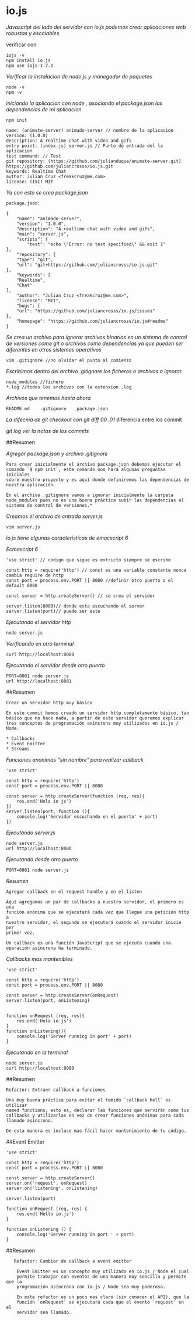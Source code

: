 # io.js

*Javascript del lado del servidor con io.js podemos crear aplicaciones web robustas y escalables.*

verificar con 

    iojs -v
    npm install io.js 
    npm use iojs-1.7.1
    
*Verificar la instalacion de node.js y manegador de paquetes*

    node -v
    npm -v
    
*iniciando la aplicacion con node , asociando el package.json las dependencias de mi aplicacion*

    npm init
    
    name: (animate-server) animado-server // nombre de la aplicacion
    version: (1.0.0)
    description: A realtime chat with video and gifs
    entry point: (index.js) server.js // Punto de entrada del la aplicacion
    test command: // Test 
    git repository: (https://github.com/julianduque/animate-server.git) https://github.com/juliancrosss/io.js.git
    keywords: Realtime Chat
    author: Julian Cruz <freakcruz@me.com>
    license: (ISC) MIT
    
*Ya con esto se crea package.json*

    package.json:

    {
        "name": "animado-server",
        "version": "1.0.0",
        "description": "A realtime chat with video and gifs",
        "main": "server.js",
        "scripts": {
            "test": "echo \"Error: no test specified\" && exit 1"
    },
        "repository": {
        "type": "git",
        "url": "git+https://github.com/juliancrosss/io.js.git"
    },
        "keywords": [
        "Realtime",
        "Chat"
    ],
        "author": "Julian Cruz <freakcruz@me.com>",
        "license": "MIT",
        "bugs": {
        "url": "https://github.com/juliancrosss/io.js/issues"
    },
        "homepage": "https://github.com/juliancrosss/io.js#readme"
    }

*Se crea un archivo para ignorar archivos binarios en un sistema de control de versiones como git o archivos como dependencias ya que pueden ser diferentes en otros sistemas operativos*

    vim .gitignore //no olvidar el punto al comienzo
    
*Escribimos dentro del archivo .gitignore los ficheros o archivos a ignorar*

    node_modules //fichero
    *.log //todos los archivos con la estenxion .log
    
*Archivos que tenemos hasta ahora*

    README.md    .gitignore    package.json
    
*La difecnia de git checkout con git diff 00..01* diferencia entre los commit

*git log ver la notas de los commits*

##Resumen

*Agregar package.json y archivo .gitignore*

    Para crear inicialmente el archivo package.json debemos ejecutar el
    comando `$ npm init`, este comando nos hará algunas preguntas iniciales
    sobre nuestro proyecto y es aquí donde definiremos las dependencias de
    nuestra aplicación.

    En el archivo .gitignore vamos a ignorar inicialmente la carpeta
    node_modules pues no es una buena práctica subir las dependencias al
    sistema de control de versiones.*
    
*Creamos el archivo de entrada server.js*

    vim server.js
    
*io.js tiene algunas caracteristicas de emacscript 6*

*Ecmascript 6*
    
    'use strict' // codigo que sigue es extricto siempre se escribe 

    const http = require('http') // const es una variable constante nunca cambia require de http
    const port = process.env.PORT || 8080 //definir otro puerto o el default 8080

    const server = http.createServer() // se crea el servidor 
    
    server.listen(8080)// donde esta escuchando el server
    server.listen(port)// puede ser este
    
*Ejecutando el servidor http*
    
    node server.js
    
*Verificando en otro terminal*

    curl http://localhost:8080
    
*Ejecutando el servidor desde otro puerto*

    PORT=8081 node server.js
    url http://localhost:8081
    
##Resumen

    Crear un servidor http muy básico

    En este commit hemos creado un servidor http completamente básico, tan
    básico que no hace nada, a partir de este servidor queremos explicar
    tres conceptos de programación asíncrona muy utilizados en io.js / Node.

    * Callbacks
    * Event Emitter
    * Streams
    
*Funciones anonimas "sin nombre" para realizar callback*

    'use strict'

    const http = require('http')
    const port = process.env.PORT || 8080

    const server = http.createServer(function (req, res){
        res.end('Hola io js')
    })
    server.listen(port, function (){
        console.log('Servidor escuchando en el puerto' + port)
    })

*Ejecutando server.js*

    node server.js
    url http://localhost:8080
    
*Ejecutando desde otro puerto*

    PORT=8081 node server.js
    
*Resumen*

    Agregar callback en el request handle y en el listen

    Aquí agregamos un par de callbacks a nuestro servidor, el primero es una
    función anónima que se ejecutará cada vez que llegue una petición http a
    nuestro servidor, el segundo se ejecutará cuando el servidor inicie por
    primer vez.

    Un callback es una función JavaScript que se ejecuta cuando una
    operación asíncrona ha terminado.
    
*Callbacks mas mantenibles*

    'use strict'

    const http = require('http')
    const port = process.env.PORT || 8080

    const server = http.createServer(onRequest)
    server.listen(port, onListening)


    function onRequest (req, res){
        res.end('Hola io.js')
    }
    function onListening(){
        console.log('Server running in port' + port)
    }
    
*Ejecutando en la terminal*

    node server.js
    curl http://localhost:8080
    
##Resumen

    Refactor: Extraer callback a funciones

    Una muy buena práctica para evitar el temido `callback hell` es utilizar
    named functions, esto es, declarar las funciones que servirán como tus
    callbacks y utilizarlas en vez de crear funciones anónimas para cada
    llamado asíncrono.

    De esta manera es incluso mas fácil hacer mantenimiento de tu código.
    
##Event Emitter

    'use strict'

    const http = require('http')
    const port = process.env.PORT || 8080

    const server = http.createServer()
    server.on('request', onRequest)
    server.on('listening', onListening)

    server.listen(port)

    function onRequest (req, res) {
        res.end('Hello io.js')
    }

    function onListening () {
        console.log('Server running in port ' + port)
    }
    
##Resumen

       Refactor: Cambiar de callback a event emitter

        Event Emitter es un concepto muy utilizado en io.js / Node el cual
        permite trabajar con eventos de una manera muy sencilla y permite que la
        programación asíncrona con io.js / Node sea muy poderosa.

        En este refactor es un poco mas claro (sin conocer el API), que la
        función `onRequest` se ejecutará cada que el evento `request` en el
        servidor sea llamado.

    
    
